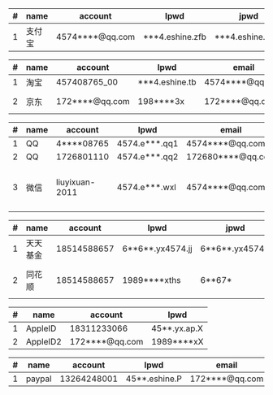 

|#   | name  | account         | lpwd              | jpwd |band     |phone |
| ---|---    | ---              | ---              |---    |---             |---        |
| 1  | 支付宝 | 4574****@qq.com | ***4.eshine.zfb |***4.eshine.zfb2| 457408765_00 | 183****3066 | 
 

|#   | name  | account         | lpwd              | email   |phone | jpwd|
| ---|---    | ---              | ---              |---     |---        |---|
| 1  | 淘宝 | 457408765_00 | ***4.eshine.tb | 4574****@qq.com | 183****3066 | |
| 2  | 京东 | 172****@qq.com | 198****3x | 172****@qq.com | 185****8657 |61\*\*79.yx4574.jd , 61\*\*79|


|#   | name  | account   | lpwd        | email   |phone | remar
| ---|---    | ---      | ---    |---     |---    |---    |
| 1  | QQ | 4****08765 | 4574.e***.qq1 | 4574****@qq.com | 185****8657 | |
| 2  | QQ | 1726801110 | 4574.e***.qq2 | 172680****@qq.com | 185****8657 || 
| 3  | 微信 | liuyixuan-2011 | 4574.e***.wxl | 4574****@qq.com | 185****8657 | 支付：61* 679*|

|#   | name  | account         | lpwd              | jpwd |band     |
| ---|---    | ---              | ---              |---    |---             |
| 1| 天天基金   | 18514588657    |6\*\*6**.yx4574.jj  |6\*\*6**.yx4574.jj    |交行：1087 |
| 2| 同花顺   | 18514588657    |1989****xths  |6\*\*67*   |财通证券：88031695/ 6*36*9 |


|#   | name  | account         | lpwd              | 
| ---|---    | ---              | ---              |
| 1| AppleID   | 18311233066    |45**.yx.ap.X |    
| 2| AppleID2   | 172****@qq.com    |1989****xX | 


|#   | name  | account         | lpwd              | email|
| ---|---    | ---              | ---              |--- |
| 1| paypal   | 13264248001    |45**.eshine.P |  172****@qq.com  |
